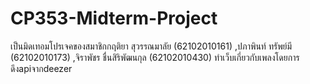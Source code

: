 # CP353-Midterm-Project
เป็นมิดเทอมโปรเจคของสมาชิกกฤติยา สุวรรณมาลัย (62102010161) ,ปภาพินท์ ทรัพย์มี (62102010173) ,จิราพัชร ชื่นสิริพัฒนกุล (62102010430) ทำเว็บเกี่ยวกับเพลงโดยการดึงapiจากdeezer
